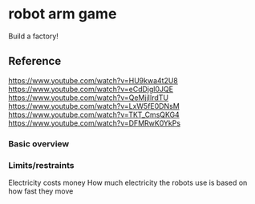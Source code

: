 # robot arm game
Build a factory!

## Reference
https://www.youtube.com/watch?v=HU9kwa4t2U8
https://www.youtube.com/watch?v=eCdDjgl0JQE
https://www.youtube.com/watch?v=QeMjjIIrdTU
https://www.youtube.com/watch?v=LxW5fE0DNsM
https://www.youtube.com/watch?v=TKT_CmsQKG4
https://www.youtube.com/watch?v=DFMRwK0YkPs

### Basic overview


### Limits/restraints
Electricity costs money
How much electricity the robots use is based on how fast they move
